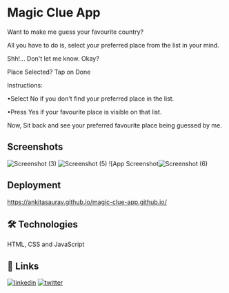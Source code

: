 
# Magic Clue App
Want to make me guess your favourite country?

All you have to do is, select your preferred place from the list in your mind.

Shh!...
Don't let me know. Okay?

Place Selected?
Tap on Done

Instructions:

•Select No if you don't find your preferred place in the list.

•Press Yes if your favourite place is visible on that list. 

Now,
Sit back and see your preferred favourite place being guessed by me.

## Screenshots
![Screenshot (3)](https://user-images.githubusercontent.com/87561020/133830038-cb647fc6-8851-41e2-80f3-1118570b3a97.png)
![Screenshot (5)](https://user-images.githubusercontent.com/87561020/133830034-cfc3ca13-f704-4828-b630-df7981ef449f.png)
![App Screenshot![Screenshot (6)](https://user-images.githubusercontent.com/87561020/133830015-a9c3a41d-9991-4f3f-aca8-8e8f857d8831.png)

## Deployment
https://ankitasaurav.github.io/magic-clue-app.github.io/

## 🛠 Technologies
HTML, CSS and JavaScript 

## 🔗 Links
[![linkedin](https://img.shields.io/badge/linkedin-0A66C2?style=for-the-badge&logo=linkedin&logoColor=white)](https://www.linkedin.com/in/ankita-saurav/?originalSubdomain=in)
[![twitter](https://img.shields.io/badge/twitter-1DA1F2?style=for-the-badge&logo=twitter&logoColor=white)](https://twitter.com/sauravankita)

